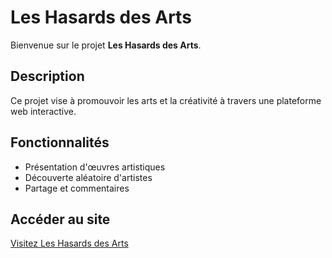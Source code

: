 # Les Hasards des Arts

Bienvenue sur le projet **Les Hasards des Arts**.

## Description

Ce projet vise à promouvoir les arts et la créativité à travers une plateforme web interactive.

## Fonctionnalités

- Présentation d'œuvres artistiques
- Découverte aléatoire d'artistes
- Partage et commentaires

## Accéder au site

[Visitez Les Hasards des Arts](https://the-serendipitys-of-arts.vercel.app/)
